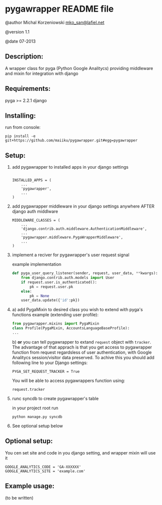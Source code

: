 # pygawrapper README file

@author Michal Korzeniowski <mko_san@lafiel.net>

@version 1.1

@date 07-2013


Description:
------------
A wrapper class for pyga (Python Google Analitycs) providing middleware and mixin for integration with django


Requirements:
-------------
pyga >= 2.2.1
django


Installing:
-----------

run from console:
```
pip install -e git+https://github.com/maiiku/pygawrapper.git#egg=pygawrapper
```

Setup:
------
1. add pygawrapper to installed apps in your django settings
    ```

    INSTALLED_APPS = (
        ...
        'pygawrapper',
        ...
    )
    ```
  
2. add pygawrapper middleware in your django settings anywhere AFTER django auth middlware
    ```
    MIDDLEWARE_CLASSES = (
        ...
        'django.contrib.auth.middleware.AuthenticationMiddleware',
        ...
        'pygawrapper.middleware.PygaWrapperMiddleware',
        ...
    )
    ```
3. implement a reciver for pygawrapper's user request signal

    example implementation
    ```python
    def pyga_user_query_listener(sender, request, user_data, **kwargs):
        from django.contrib.auth.models import User
        if request.user.is_authenticated():
            pk = request.user.pk
        else:
            pk = None
        user_data.update({'id':pk})
    ```


4. a) add PygaMixin to desired class you wish to extend with pyga's functions
    example (extending user profile):    
    ```python
    from pygawrapper.mixins import PygaMixin
    class Profile(PygaMixin, AccountsLanguageBaseProfile):
    ...
    ```

    b) **or** you can tell pygawrapper to extand `request` object with `tracker`. 
    The advantage of that apprach is that you get access to pygawrapper function from request regardsless of user authentication, with Google Analitycs session/visitor data preserved. To achive this you should add following line to your Django settings:
    ```
    PYGA_SET_REQUEST_TRACKER = True
    ```
    You will be able to access pygawrappers function using:
    ```
    request.tracker
    ```


5. runc syncdb to create pygawrapper's table

    in your project root run
    ```
    python manage.py syncdb
    ```
6. See optional setup below


Optional setup:
---------------

You cen set site and code in you django setting, and wrapper mixin will use it
```
GOOGLE_ANALYTICS_CODE = 'GA-XXXXXX'
GOOGLE_ANALYTICS_SITE = 'example.com'
```

Example usage:
--------------
(to be written)
